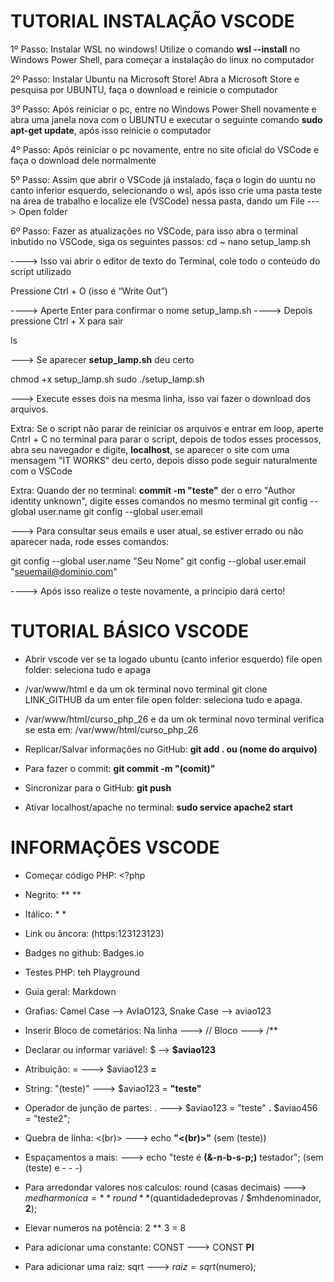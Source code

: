 # TUTORIAL INSTALAÇÃO VSCODE

1º Passo: Instalar WSL no windows! Utilize o comando **wsl --install** no Windows Power Shell, para começar a instalação do linux no computador

2º Passo: Instalar Ubuntu na Microsoft Store! Abra a Microsoft Store e pesquisa por UBUNTU, faça o download e reinicie o computador

3º Passo: Após reiniciar o pc, entre no Windows Power Shell novamente e abra uma janela nova com o UBUNTU e executar o seguinte comando **sudo apt-get update**, após isso reinicie o computador

4º Passo: Após reiniciar o pc novamente, entre no site oficial do VSCode e faça o download dele normalmente

5º Passo: Assim que abrir o VSCode já instalado, faça o login do uuntu no canto inferior esquerdo, selecionando o wsl, após isso crie uma pasta teste na área de trabalho e localize ele (VSCode) nessa pasta, dando um File ---> Open folder

6º Passo: Fazer as atualizações no VSCode, para isso abra o terminal inbutido no VSCode, siga os seguintes passos:
cd ~
nano setup_lamp.sh  

----> Isso vai abrir o editor de texto do Terminal, cole todo o conteúdo do script utilizado

Pressione Ctrl + O (isso é “Write Out”)

----> Aperte Enter para confirmar o nome setup_lamp.sh
----> Depois pressione Ctrl + X para sair

ls

---> Se aparecer **setup_lamp.sh** deu certo

chmod +x setup_lamp.sh
sudo ./setup_lamp.sh

---> Execute esses dois na mesma linha, isso vai fazer o download dos arquivos.

Extra: Se o script não parar de reiniciar os arquivos e entrar em loop, aperte Cntrl + C no terminal para parar o script, depois de todos esses processos, abra seu navegador e digite, **localhost**, se aparecer o site com uma mensagem "IT WORKS" deu certo, depois disso pode seguir naturalmente com o VSCode

Extra: Quando der no terminal: **commit -m "teste"** der o erro "Author identity unknown", digite esses comandos no mesmo terminal
git config --global user.name
git config --global user.email 

---> Para consultar seus emails e user atual, se estiver errado ou não aparecer nada, rode esses comandos:

git config --global user.name "Seu Nome"
git config --global user.email "seuemail@dominio.com"

----> Após isso realize o teste novamente, a principio dará certo!


# TUTORIAL BÁSICO VSCODE

- Abrir vscode ver se ta logado ubuntu (canto inferior esquerdo) file open folder: seleciona tudo e apaga

- /var/www/html e da um ok terminal novo terminal
git clone LINK_GITHUB da um enter file open folder: seleciona tudo e apaga.

- /var/www/html/curso_php_26 e da um ok terminal novo terminal verifica se esta em: /var/www/html/curso_php_26

- Replicar/Salvar informações no GitHub: **git add . ou (nome do arquivo)**

- Para fazer o commit: **git commit -m "(comit)"**

- Sincronizar para o GitHub: **git push**

- Ativar localhost/apache no terminal: **sudo service apache2 start**


# INFORMAÇÕES VSCODE

- Começar código PHP: <?php

- Negrito: **  ** 

- Itálico: *  *

- Link ou âncora: (https:123123123)

- Badges no github: Badges.io

- Testes PHP: teh Playground

- Guia geral: Markdown

- Grafias: Camel Case --> AvIaO123,
           Snake Case --> aviao123

- Inserir Bloco de cometários: Na linha ---> //
                               Bloco ---> /** 

- Declarar ou informar variável: $ --> **$aviao123**

- Atribuição: = ---> $aviao123 **=** 

- String: "(teste)" ---> $aviao123 = **"teste"**

- Operador de junção de partes: . ---> $aviao123 = "teste" **.** $aviao456 = "teste2"; 

- Quebra de linha: <(br)> ---> echo **"<(br)>"** (sem (teste))

- Espaçamentos a mais:  ---> echo "teste é **(&-n-b-s-p;)** testador"; (sem (teste) e - - -)

- Para arredondar valores nos calculos: round (casas decimais) ---> $medharmonica = **round**($quantidadedeprovas / $mhdenominador, **2**);

- Elevar numeros na potência: 2 ** 3 = 8

- Para adicionar uma constante: CONST ---> CONST **PI**

- Para adicionar uma raiz: sqrt ---> $raiz = sqrt($numero); 
